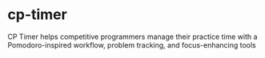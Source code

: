 # cp-timer

CP Timer helps competitive programmers manage their practice time with a Pomodoro-inspired workflow, problem tracking, and focus-enhancing tools
